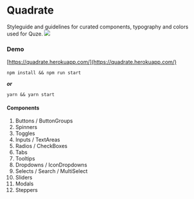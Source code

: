 # Quadrate
Styleguide and guidelines for curated components, typography and colors used for Quze. 
![](https://media.giphy.com/media/U7yCdPgZfL7GBxHq9z/giphy.gif)
### Demo
[https://quadrate.herokuapp.com/](https://quadrate.herokuapp.com/)
```
npm install && npm run start
```
___or___
```
yarn && yarn start
```

#### Components
1. Buttons / ButtonGroups
2. Spinners
3. Toggles
4. Inputs / TextAreas
5. Radios / CheckBoxes
6. Tabs
7. Tooltips
8. Dropdowns / IconDropdowns
9. Selects / Search / MultiSelect
10. Sliders
11. Modals
12. Steppers